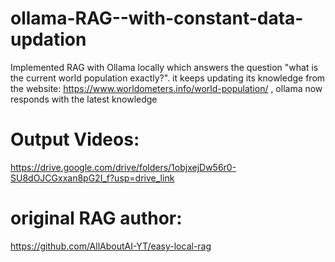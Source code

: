 # ollama-RAG--with-constant-data-updation
Implemented RAG with Ollama locally which answers the question "what is the current world population exactly?". it keeps updating its knowledge from the website: https://www.worldometers.info/world-population/  , ollama now responds with the latest knowledge

# Output Videos: 
https://drive.google.com/drive/folders/1objxejDw56r0-SU8dOJCGxxan8pG2I_f?usp=drive_link

# original RAG author:
https://github.com/AllAboutAI-YT/easy-local-rag 
